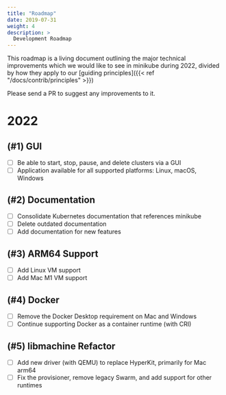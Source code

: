 ```yaml
---
title: "Roadmap"
date: 2019-07-31
weight: 4
description: >
  Development Roadmap
---
```


This roadmap is a living document outlining the major technical improvements which we would like to see in minikube during 2022, divided by how they apply to our [guiding principles]({{< ref "/docs/contrib/principles" >}})

Please send a PR to suggest any improvements to it.

# 2022

## (#1) GUI

- [ ] Be able to start, stop, pause, and delete clusters via a GUI
- [ ] Application available for all supported platforms: Linux, macOS, Windows

## (#2) Documentation

- [ ] Consolidate Kubernetes documentation that references minikube
- [ ] Delete outdated documentation
- [ ] Add documentation for new features

## (#3) ARM64 Support

- [ ] Add Linux VM support
- [ ] Add Mac M1 VM support

## (#4) Docker
- [ ] Remove the Docker Desktop requirement on Mac and Windows
- [ ] Continue supporting Docker as a container runtime (with CRI)

## (#5) libmachine Refactor

- [ ] Add new driver (with QEMU) to replace HyperKit, primarily for Mac arm64
- [ ] Fix the provisioner, remove legacy Swarm, and add support for other runtimes
